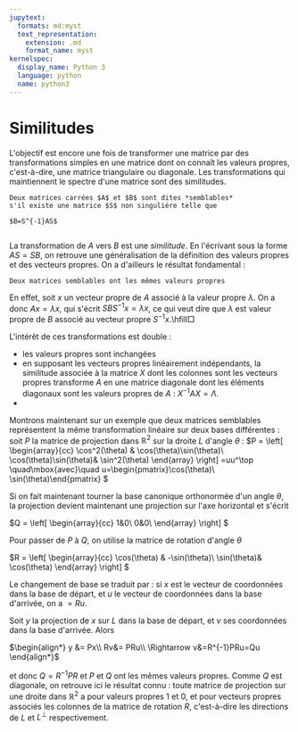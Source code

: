 ```yaml
---
jupytext:
  formats: md:myst
  text_representation:
    extension: .md
    format_name: myst
kernelspec:
  display_name: Python 3
  language: python
  name: python3
---
```

# Similitudes

L'objectif est encore une fois de transformer une matrice par des transformations simples en une matrice dont on connaît les valeurs propres, c'est-à-dire, une matrice triangulaire ou diagonale. Les transformations qui maintiennent le spectre d'une matrice sont des similitudes.


```{prf:definition} Similitude
Deux matrices carrées $A$ et $B$ sont dites *semblables* 
s'il existe une matrice $S$ non singulière telle que 

$B=S^{-1}AS$
```
```{index}Matrice;semblable
```

La transformation de $A$ vers $B$ est une *similitude*. En l'écrivant sous la forme $AS=SB$, on retrouve une généralisation de la définition des valeurs propres et des vecteurs propres. On a d'ailleurs le résultat fondamental :

```{prf:property}
Deux matrices semblables ont les mêmes valeurs propres
```
En effet, soit $x$ un vecteur propre de $A$ associé à la valeur propre $\lambda$. On a donc $Ax=\lambda x$, qui s'écrit $SBS^{-1}x=\lambda x$, ce qui veut dire que $\lambda$ est valeur propre de $B$ associé au vecteur propre $S^{-1}x$.\hfill$\Box$


L'intérêt de ces transformations est double : 
- les valeurs propres sont inchangées
- en supposant les vecteurs propres linéairement indépendants, la similitude associée à la matrice $X$ dont les colonnes sont les vecteurs propres transforme $A$ en une matrice diagonale dont les éléments diagonaux sont les valeurs propres de $A$ : $X^{-1}AX = \Lambda$.
- 

Montrons maintenant sur un exemple que deux matrices semblables représentent la même transformation linéaire sur deux bases différentes : soit $P$ la matrice de projection dans $\mathbb{R}^2$ sur la droite $L$ d'angle $\theta$ : 
$P =
\left[
\begin{array}{cc}
\cos^2(\theta) & \cos(\theta)\sin(\theta)\\
\cos(\theta)\sin(\theta)& \sin^2(\theta)
\end{array}
\right]
=uu^\top \quad\mbox{avec}\quad u=\begin{pmatrix}\cos(\theta)\\ \sin(\theta)\end{pmatrix}
$

Si on fait maintenant tourner la base canonique orthonormée d'un angle $\theta$, la projection devient maintenant une projection sur l'axe horizontal et s'écrit

$Q =
\left[
\begin{array}{cc}
1&0\\
0&0\\
\end{array}
\right]
$

Pour passer de $P$ à $Q$, on utilise la matrice de rotation d'angle $\theta$ 

$R =
\left[
\begin{array}{cc}
\cos(\theta) & -\sin(\theta)\\
\sin(\theta)& \cos(\theta)
\end{array}
\right]
$

Le changement de base se traduit par : si $x$ est le vecteur de coordonnées dans la base de départ, et $u$ le vecteur de coordonnées dans la base d'arrivée, on a 
$=Ru$.

Soit $y$ la projection de $x$ sur $L$ dans la base de départ, et $v$ ses coordonnées dans la base d'arrivée. Alors 

$\begin{align*}
y &= Px\\
Rv&= PRu\\ \Rightarrow v&=R^{-1}PRu=Qu
\end{align*}$

et donc $Q=R^{-1}PR$ et $P$ et $Q$ ont les mêmes valeurs propres. Comme $Q$ est diagonale, on retrouve ici le résultat connu : toute matrice de projection sur une droite dans $\mathbb{R}^2$ a pour valeurs propres 1 et 0, et pour vecteurs propres associés les colonnes de la matrice de rotation $R$, c'est-à-dire les directions de $L$ et $L^{\bot}$ respectivement.